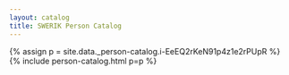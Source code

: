 ```yaml
---
layout: catalog
title: SWERIK Person Catalog
---
```

{% assign p = site.data._person-catalog.i-EeEQ2rKeN91p4z1e2rPUpR %}
{% include person-catalog.html p=p %}

